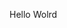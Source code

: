 Hello Wolrd

































































































































































































































































































































































































































































































































































































































































































































































































































































































































































































































































































































































































































































































































































































































































































































































































































































































































































































































































































































































































































































































































































































































































































































































































































































































































































































































































































































































































































































































































































































































































































































































































































































































































































































































